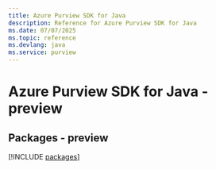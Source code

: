 ```yaml
---
title: Azure Purview SDK for Java
description: Reference for Azure Purview SDK for Java
ms.date: 07/07/2025
ms.topic: reference
ms.devlang: java
ms.service: purview
---
```

# Azure Purview SDK for Java - preview
## Packages - preview
[!INCLUDE [packages](purview-index.md)]